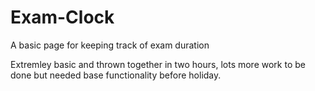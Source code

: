 # Exam-Clock
A basic page for keeping track of exam duration

Extremley basic and thrown together in two hours, lots more work to be done but needed base functionality before holiday.
